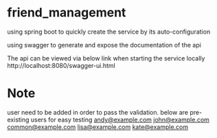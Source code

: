 # friend_management

using spring boot to quickly create the service by its auto-configuration

using swagger to generate and expose the documentation of the api

The api can be viewed via below link when starting the service locally
http://localhost:8080/swagger-ui.html

# Note

user need to be added in order to pass the validation.
below are pre-existing users for easy testing
andy@example.com
john@example.com
common@example.com
lisa@example.com
kate@example.com